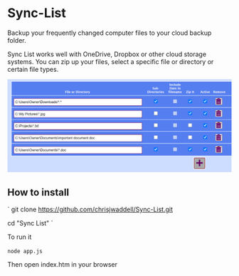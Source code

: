 # Sync-List

Backup your frequently changed computer files to your cloud backup folder.

Sync List works well with OneDrive, Dropbox or other cloud storage systems.
You can zip up your files, select a specific file or directory or certain file types.

![Sync List File list](https://github.com/chrisjwaddell/Sync-List/blob/main/img/sync-list.jpg)


## How to install


`
git clone https://github.com/chrisjwaddell/Sync-List.git

cd "Sync List"
`

To run it

`
node app.js
`

Then open index.htm in your browser









